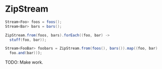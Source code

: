 # ZipStream

```java
Stream<Foo> foos = foos();
Stream<Bar> bars = bars();

ZipStream.from(foos, bars).forEach((foo, bar) ->
  stuff(foo, bar));

Stream<FooBar> foobars = ZipStream.from(foos(), bars()).map((foo, bar) ->
  foo.and(bar)));
```

TODO: Make work.
